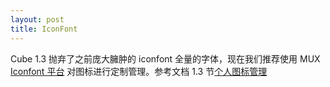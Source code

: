 ```yaml
---
layout: post
title: IconFont
---
```


Cube 1.3 抛弃了之前庞大臃肿的 iconfont 全量的字体，现在我们推荐使用 MUX [Iconfont 平台](http://iconfont.cn/)
对图标进行定制管理。参考文档 1.3 节[个人图标管理](http://iconfont.cn/help/platform.html)
